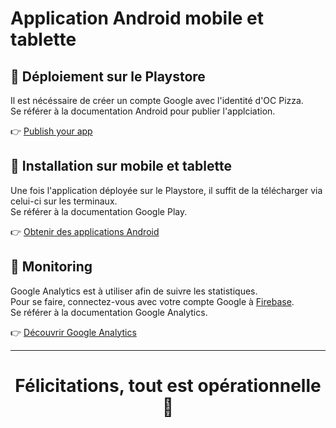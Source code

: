 # Application Android mobile et tablette

## 🚀 Déploiement sur le Playstore
Il est nécéssaire de créer un compte Google avec l'identité d'OC Pizza.  
Se référer à la documentation Android pour publier l'applciation.

👉 [Publish your app](https://developer.android.com/studio/publish)

## 📱 Installation sur mobile et tablette
Une fois l'application déployée sur le Playstore, il suffit de la télécharger via celui-ci sur les terminaux.  
Se référer à la documentation Google Play.

👉 [Obtenir des applications Android](https://support.google.com/googleplay/answer/113409?hl=fr&ref_topic=2450266)

## 📖 Monitoring
Google Analytics est à utiliser afin de suivre les statistiques.  
Pour se faire, connectez-vous avec votre compte Google à [Firebase](https://console.firebase.google.com/).  
Se référer à la documentation Google Analytics.

👉 [Découvrir Google Analytics](https://developers.google.com/analytics)

---

<h1 align="center"> Félicitations, tout est opérationnelle 👏</h1>